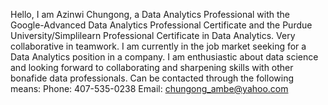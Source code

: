 Hello, I am Azinwi Chungong, a Data Analytics Professional with the Google-Advanced Data Analytics Professional Certificate and the Purdue University/Simplilearn Professional
Certificate in Data Analytics. Very collaborative in teamwork.
I am currently in the job market seeking for a Data Analytics position in a company.
I am enthusiastic about data science and looking forward to collaborating and sharpening skills with other bonafide data professionals.
Can be contacted through the following means:
Phone: 407-535-0238
Email: chungong_ambe@yahoo.com







